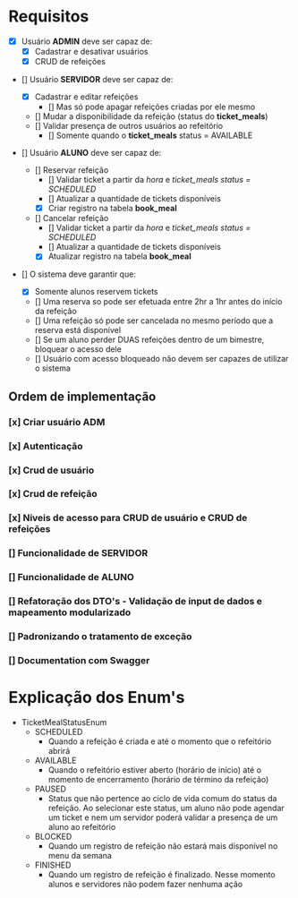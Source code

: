 # Requisitos
- [x] Usuário **ADMIN** deve ser capaz de:
  - [x] Cadastrar e desativar usuários
  - [x] CRUD de refeições

- [] Usuário **SERVIDOR** deve ser capaz de:
  - [x] Cadastrar e editar refeições
    - [] Mas só pode apagar refeições criadas por ele mesmo
  - [] Mudar a disponibilidade da refeição (status do **ticket_meals**)
  - [] Validar presença de outros usuários ao refeitório
    - [] Somente quando o **ticket_meals** status = AVAILABLE

- [] Usuário **ALUNO**  deve ser capaz de:
  - [] Reservar refeição
    - [] Validar ticket a partir da *hora* e *ticket_meals status = SCHEDULED*
    - [] Atualizar a quantidade de tickets disponíveis
    - [x] Criar registro na tabela **book_meal**
  - [] Cancelar refeição
    - [] Validar ticket a partir da *hora* e *ticket_meals status = SCHEDULED*
    - [] Atualizar a quantidade de tickets disponíveis
    - [x] Atualizar registro na tabela **book_meal**

- [] O sistema deve garantir que:
  - [x] Somente alunos reservem tickets
  - [] Uma reserva so pode ser efetuada entre 2hr a 1hr antes do início da refeição
  - [] Uma refeição só pode ser cancelada no mesmo período que a reserva está disponível
  - [] Se um aluno perder DUAS refeições dentro de um bimestre, bloquear o acesso dele
  - [] Usuário com acesso bloqueado não devem ser capazes de utilizar o sistema


## Ordem de implementação
### [x] Criar usuário ADM
### [x] Autenticação
### [x] Crud de usuário
### [x] Crud de refeição
### [x] Niveis de acesso para CRUD de usuário e CRUD de refeições
### [] Funcionalidade de SERVIDOR
### [] Funcionalidade de ALUNO
### [] Refatoração dos DTO's - Validação de input de dados e mapeamento modularizado
### [] Padronizando o tratamento de exceção
### [] Documentation com Swagger

# Explicação dos Enum's
- TicketMealStatusEnum
  - SCHEDULED
    - Quando a refeição é criada e até o momento que o refeitório abrirá
  - AVAILABLE
    - Quando o refeitório estiver aberto (horário de início) até o momento de encerramento (horário de término da refeição)
  - PAUSED
    - Status que não pertence ao ciclo de vida comum do status da refeição. Ao selecionar este status, um aluno não pode agendar um ticket e nem um servidor poderá validar a presença de um aluno ao refeitório
  - BLOCKED
    - Quando um registro de refeição não estará mais disponível no menu da semana
  - FINISHED
    - Quando um registro de refeição é finalizado. Nesse momento alunos e servidores não podem fazer nenhuma ação